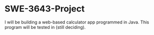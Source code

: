 # SWE-3643-Project

I will be building a web-based calculator app programmed in Java. This program will be tested in (still deciding).
